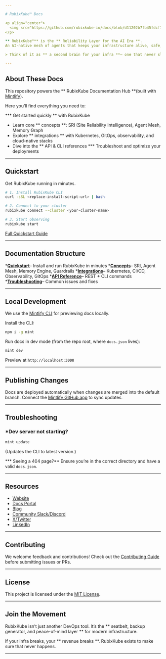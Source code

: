 ```yaml
---

# RubixKube™ Docs

<p align="center">
  <img src="https://github.com/rubixkube-io/docs/blob/d11202b7fb45fdcf1551c7c11a25c9a67e2dcbd2/images/hero-dark.png" alt="RubixKube Logo" width="400"/>
</p>

** RubixKube™** is the ** Reliability Layer for the AI Era **.
An AI-native mesh of agents that keeps your infrastructure alive, safe, and self-healing.

> Think of it as ** a second brain for your infra **— one that never sleeps, never forgets, and always protects your uptime.

---
```


##  About These Docs

This repository powers the ** RubixKube Documentation Hub **(built with [Mintlify](https://mintlify.com)).

Here you’ll find everything you need to:

*** Get started quickly ** with RubixKube
*  Learn core ** concepts **: SRI (Site Reliability Intelligence), Agent Mesh, Memory Graph
*  Explore ** integrations ** with Kubernetes, GitOps, observability, and cloud-native stacks
*  Dive into the ** API & CLI references *** Troubleshoot and optimize your deployments

---

##  Quickstart

Get RubixKube running in minutes.

```bash
# 1. Install RubixKube CLI
curl -sSL <replace-install-script-url> | bash

# 2. Connect to your cluster
rubixkube connect --cluster <your-cluster-name>

# 3. Start observing
rubixkube start
```

 [Full Quickstart Guide](replace-docs-quickstart-url)

---

##  Documentation Structure

***[Quickstart](replace-docs-quickstart-url)**– Install and run RubixKube in minutes
***[Concepts](replace-docs-concepts-url)**– SRI, Agent Mesh, Memory Engine, Guardrails
***[Integrations](replace-docs-integrations-url)**– Kubernetes, CI/CD, Observability, GitOps
***[API Reference](replace-docs-api-url)**– REST + CLI commands
***[Troubleshooting](replace-docs-troubleshooting-url)**– Common issues and fixes

---

##  Local Development

We use the [Mintlify CLI](https://www.npmjs.com/package/mint) for previewing docs locally.

Install the CLI:

```bash
npm i -g mint
```

Run docs in dev mode (from the repo root, where `docs.json` lives):

```bash
mint dev
```

Preview at  `http://localhost:3000`

---

##  Publishing Changes

Docs are deployed automatically when changes are merged into the default branch.
Connect the [Mintlify GitHub app](https://dashboard.mintlify.com/settings/organization/github-app) to sync updates.

---

##  Troubleshooting

### *Dev server not starting?
  ```bash
  mint update
  ```

  (Updates the CLI to latest version.)

*** Seeing a 404 page?** Ensure you’re in the correct directory and have a valid `docs.json`.

---

##  Resources

*  [Website](https://rubixkube.ai)
*  [Docs Portal](replace-docs-portal-url)
*  [Blog](https://rubixkube.ai/blog)
*  [Community Slack/Discord](replace-community-url)
*  [X/Twitter](https://twitter.com/RubixKubeHQ)
*  [LinkedIn](https://linkedin.com/company/rubixkube)

---

##  Contributing

We welcome feedback and contributions!
Check out the [Contributing Guide](replace-contributing-url) before submitting issues or PRs.

---

##  License

This project is licensed under the [MIT License](replace-license-url).

---

##  Join the Movement

RubixKube isn’t just another DevOps tool.
It’s the ** seatbelt, backup generator, and peace-of-mind layer ** for modern infrastructure.

If your infra breaks, your ** revenue breaks **.
RubixKube exists to make sure that never happens.

---

